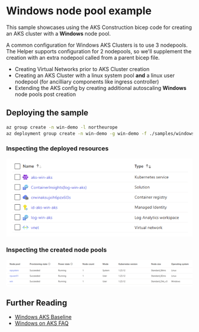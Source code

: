 # Windows node pool example

This sample showcases using the AKS Construction bicep code for creating an AKS cluster with a **Windows** node pool.

A common configuration for Windows AKS Clusters is to use 3 nodepools. The Helper supports configuration for 2 nodepools, so we'll supplement the creation with an extra nodepool called from a parent bicep file.

- Creating Virtual Networks prior to AKS Cluster creation
- Creating an AKS Cluster with a linux system pool **and** a linux user nodepool (for ancilliary components like ingress controller)
- Extending the AKS config by creating additional autoscaling **Windows** node pools post creation

## Deploying the sample

```bash
az group create -n win-demo -l northeurope
az deployment group create -n win-demo -g win-demo -f ./samples/windows/main.bicep
```

### Inspecting the deployed resources

![deployed resources](winResourcesDeployed.png)

### Inspecting the created node pools

![aks node pools](winNodePools.png)

## Further Reading

- [Windows AKS Baseline](https://github.com/Azure/aks-baseline-windows)
- [Windows on AKS FAQ](https://learn.microsoft.com/azure/aks/windows-faq?tabs=azure-cli)
